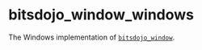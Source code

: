 # bitsdojo_window_windows

The Windows implementation of [`bitsdojo_window`][1].

[1]: https://pub.dev/packages/bitsdojo_window